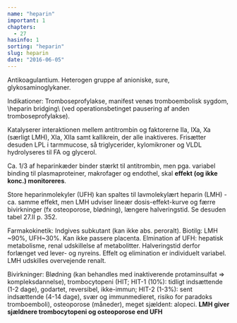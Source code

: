```yaml
---
name: "heparin"
important: 1
chapters:
  - 27
hasinfo: 1
sorting: "heparin"
slug: heparin
date: "2016-06-05"
---
```


Antikoagulantium. Heterogen gruppe af anioniske, sure, glykosaminoglykaner.

Indikationer: Tromboseprofylakse, manifest venøs tromboembolisk sygdom, \heparin
bridging\ (ved operationsbetinget pausering af anden tromboseprofylakse).

Katalyserer interaktionen mellem antitrombin og faktorerne IIa, IXa, Xa (særligt
LMH), XIa, XIIa samt kallikrein, der alle inaktiveres. Frisætter desuden LPL i
tarmmucose, så triglycerider, kylomikroner og VLDL hydrolyseres til FA og
glycerol.

Ca. 1/3 af heparinkæder binder stærkt til antitrombin, men pga. variabel binding
til plasmaproteiner, makrofager og endothel, skal <b>effekt (og ikke konc.)
monitoreres</b>.

Store heparinmolekyler (UFH) kan spaltes til lavmolekylært heparin (LMH) - ca.
samme effekt, men LMH udviser lineær dosis-effekt-kurve og færre bivirkninger
(fx osteoporose, blødning), længere halveringstid. Se desuden tabel 27.II
p. 352.

Farmakokinetik: Indgives subkutant (kan ikke abs. peroralt). Biotilg: LMH ~90%,
UFH~30%. Kan ikke passere placenta. Elmination af UFH: hepatisk metabolisme,
renal udskillelse af metabolitter. Halveringstid derfor forlænget ved lever- og
nyreins. Effelt og elimination er individuelt variabel. LMH udskilles
overvejende renalt.

Bivirkninger: Blødning (kan behandles med inaktiverende protaminsulfat =>
kompleksdannelse), trombocytopeni (HIT; HIT-1 (10%): tidligt indsættende (1-2
dage), godartet, reversibel, ikke-immun; HIT-2 (1-3%): sent indsættende (4-14
dage), svær og immunmedieret, risiko for paradoks tromboemboli), osteoporose
(måneder), meget sjældent: alopeci. <b>LMH giver sjældnere trombocytopeni og
osteoporose end UFH</b>
